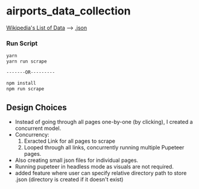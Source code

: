 # airports_data_collection

[Wikipedia's List of Data](https://en.wikipedia.org/wiki/Lists_of_airports) --> [.json](https://github.com/smrnjeet222/airports_data_collection/tree/master/output)

### Run Script

```bash
yarn
yarn run scrape

-------OR---------

npm install
npm run scrape
```

## Design Choices

- Instead of going through all pages one-by-one (by clicking), I created a concurrent model.
- Concurrency:
  1. Exracted Link for all pages to scrape
  2. Looped through all links, concurrently running multiple Pupeteer pages.
- Also creating small json files for individual pages.
- Running pupeteer in headless mode as visuals are not required.
- added feature where user can specify relative directory path to store .json (directory is created if it doesn't exist)
